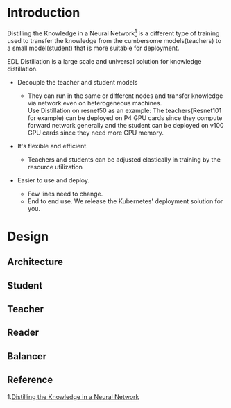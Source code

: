 # Introduction
Distilling the Knowledge in a Neural Network[<sup>1</sup>](#r_1) is a different type of training used to transfer the knowledge from the cumbersome models(teachers) to a small model(student) that is more suitable for deployment.

EDL Distillation is a large scale and universal solution for knowledge distillation. 

- Decouple the teacher and student models
  - They can run in the same or different nodes and transfer knowledge via network even on heterogeneous machines.            
     Use Distillation on resnet50 as an example: The teachers(Resnet101 for example) can be deployed on P4 GPU cards since they compute forward network generally and the student can be deployed on v100 GPU cards since they need more GPU memory.   

- It's flexible and efficient.
  - Teachers and students can be adjusted elastically in training by the resource utilization  
- Easier to use and deploy.
  - Few lines need to change.
  - End to end use. We release the Kubernetes' deployment solution for you. 

# Design
## Architecture
## Student
## Teacher
## Reader
## Balancer

## Reference
<a name="r_1"></a> 1.[Distilling the Knowledge in a Neural Network](https://arxiv.org/pdf/1503.02531.pdf)
